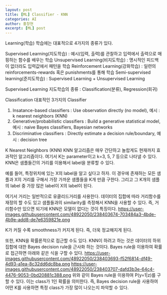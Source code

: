 ```yaml
---
layout: post
title: [ML] Classifier - KNN
categories: AI
author: 홍창현
excerpt: [ML] post
---
```


Learning(학습)
학습에는 대표적으로 4가지의 종류가 있다.

Supervised Learning(지도학습) : 예시(입력, 출력)를 관찰하고 입력에서 출력으로 매핑하는 함수를 배우는 학습
Unsupervised Learning(비지도학습) : 명시적인 피드백이 없더라도 입력값에서 패턴을 학습 
Reinforcement Learning(강화학습) : 일련의 reinforcements-rewards 혹은 punishments를 통해 학습
Semi-supervised learning(준지도학습) : Supervised Learning + Unsupervised Learning

Supervised Learning
지도학습의 종류 : Classification(분류), Regression(회귀)



Classification
대표적인 3가지의 Classifier

1. Insatance-based classifiers : Use observation directly (no model), 예시 : k nearest neighbors (KNN)
2. Generative/probabilistic classifiers : Build a generative statistical model, 예시 : naive Bayes classifiers, Bayesian networks
3. Discriminative classifiers : Directly estimate a decision rule/boundary, 예시 : decision tree
 

K Nearest Neighbors (KNN)
KNN 알고리즘은 매우 간단하고 놀랍게도 현재까지 효과적인 알고리즘이다. 여기서 K는 parameter이고 k=3, 5, 7 등으로 나타낼 수 있다. KNN은 샘플들간의 거리를 이용해서 label을 분류할 수 있다.

 

예를 들어, 특정위치에 있는 X의 label을 알고 싶다고 하자.
이 경우에 존재하는 모든 샘플과 X의 거리를 구해서 가장 가까운 샘플들을 K개 만큼 구한다.
그리고 그 K개의 샘플의 label 중 가장 많은 label이 X의 label이 된다.

여기서 거리는 일반적으로 유클리드거리를 사용한다. 데이터의 집합에 따라 거리함수를 재정의 할 수도 있고 샘플들과의 similarity를 측정해서 KNN을 사용할 수 있다. 즉, 거리함수만 있으면 되기에 KNN은 모델이 없다는 것이 특징이다.
https://user-images.githubusercontent.com/48922050/238403674-703484a3-4bde-4b9e-add8-de7e6359821e.png

K가 커질 수록 smoothness가 커지게 된다. 즉, 더욱 정교해지게 된다.

또한, KNN을 확률론적으로 접근할 수도 있다. KNN이 하려고 하는 것은 데이터의 하위 집합에 대한 Bayes decision rule을 근사화 하는 것이다. Bayes rule을 이용하여 확률로 접근하면 아래와 같은 식을 구할 수 있다.
https://user-images.githubusercontent.com/48922050/238403693-f52f6814-df49-4d93-a1ea-8c32dd6dc8ba.png
https://user-images.githubusercontent.com/48922050/238403707-dafd3b3e-64c4-4476-9053-0bd20881c388.png
위와 같이 Bayes rule을 이용하여 P(y=1|z)를 구할 수 있다. 이는 class가 1인 확률을 의미한다. 즉, Bayes decision rule을 사용하여 어떤 K를 사용하면 특정 class가 가장 많이 나오는지 파악할 수 있다.
